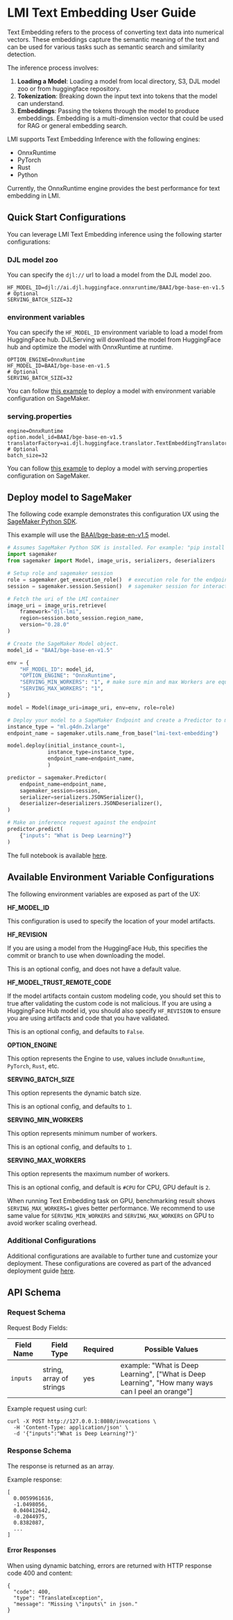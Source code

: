 # LMI Text Embedding User Guide

Text Embedding refers to the process of converting text data into numerical vectors.
These embeddings capture the semantic meaning of the text and can be used for various
tasks such as semantic search and similarity detection.

The inference process involves:

1. **Loading a Model**: Loading a model from local directory, S3, DJL model zoo or from huggingface repository.
2. **Tokenization**: Breaking down the input text into tokens that the model can understand.
3. **Embeddings**: Passing the tokens through the model to produce embeddings. Embedding is a
multi-dimension vector that could be used for RAG or general embedding search.

LMI supports Text Embedding Inference with the following engines:

- OnnxRuntime
- PyTorch
- Rust
- Python

Currently, the OnnxRuntime engine provides the best performance for text embedding in LMI. 

## Quick Start Configurations

You can leverage LMI Text Embedding inference using the following starter configurations:

### DJL model zoo

You can specify the `djl://` url to load a model from the DJL model zoo.

```
HF_MODEL_ID=djl://ai.djl.huggingface.onnxruntime/BAAI/bge-base-en-v1.5
# Optional
SERVING_BATCH_SIZE=32
```

### environment variables

You can specify the `HF_MODEL_ID` environment variable to load a model from HuggingFace hub. DJLServing
will download the model from HuggingFace hub and optimize the model with OnnxRuntime at runtime.

```
OPTION_ENGINE=OnnxRuntime
HF_MODEL_ID=BAAI/bge-base-en-v1.5
# Optional
SERVING_BATCH_SIZE=32
```

You can follow [this example](../deployment_guide/deploying-your-endpoint.md#option-2-configuration---environment-variables)
to deploy a model with environment variable configuration on SageMaker.

### serving.properties

```
engine=OnnxRuntime
option.model_id=BAAI/bge-base-en-v1.5
translatorFactory=ai.djl.huggingface.translator.TextEmbeddingTranslatorFactory
# Optional
batch_size=32
```

You can follow [this example](../deployment_guide/deploying-your-endpoint.md#option-1-configuration---servingproperties)
to deploy a model with serving.properties configuration on SageMaker.

## Deploy model to SageMaker

The following code example demonstrates this configuration UX using the [SageMaker Python SDK](https://github.com/aws/sagemaker-python-sdk).

This example will use the [BAAI/bge-base-en-v1.5](https://huggingface.co/BAAI/bge-base-en-v1.5) model. 

```python
# Assumes SageMaker Python SDK is installed. For example: "pip install sagemaker"
import sagemaker
from sagemaker import Model, image_uris, serializers, deserializers

# Setup role and sagemaker session
role = sagemaker.get_execution_role()  # execution role for the endpoint
session = sagemaker.session.Session()  # sagemaker session for interacting with different AWS APIs

# Fetch the uri of the LMI container
image_uri = image_uris.retrieve(
    framework="djl-lmi",
    region=session.boto_session.region_name,
    version="0.28.0"
)

# Create the SageMaker Model object.
model_id = "BAAI/bge-base-en-v1.5"

env = {
    "HF_MODEL_ID": model_id,
    "OPTION_ENGINE": "OnnxRuntime",
    "SERVING_MIN_WORKERS": "1", # make sure min and max Workers are equals when deploy model on GPU
    "SERVING_MAX_WORKERS": "1",
}

model = Model(image_uri=image_uri, env=env, role=role)

# Deploy your model to a SageMaker Endpoint and create a Predictor to make inference requests
instance_type = "ml.g4dn.2xlarge"
endpoint_name = sagemaker.utils.name_from_base("lmi-text-embedding")

model.deploy(initial_instance_count=1,
             instance_type=instance_type,
             endpoint_name=endpoint_name,
             )

predictor = sagemaker.Predictor(
    endpoint_name=endpoint_name,
    sagemaker_session=session,
    serializer=serializers.JSONSerializer(),
    deserializer=deserializers.JSONDeserializer(),
)

# Make an inference request against the endpoint
predictor.predict(
    {"inputs": "What is Deep Learning?"}
)
```

The full notebook is available [here](https://github.com/deepjavalibrary/djl-demo/blob/master/aws/sagemaker/large-model-inference/sample-llm/text_embedding_deploy_bert.ipynb).

## Available Environment Variable Configurations

The following environment variables are exposed as part of the UX:

**HF_MODEL_ID**

This configuration is used to specify the location of your model artifacts.

**HF_REVISION**

If you are using a model from the HuggingFace Hub, this specifies the commit or branch to use when downloading the model.

This is an optional config, and does not have a default value. 

**HF_MODEL_TRUST_REMOTE_CODE**

If the model artifacts contain custom modeling code, you should set this to true after validating the custom code is not malicious.
If you are using a HuggingFace Hub model id, you should also specify `HF_REVISION` to ensure you are using artifacts and code that you have validated.

This is an optional config, and defaults to `False`.

**OPTION_ENGINE**

This option represents the Engine to use, values include `OnnxRuntime`, `PyTorch`, `Rust`, etc.

**SERVING_BATCH_SIZE**

This option represents the dynamic batch size.

This is an optional config, and defaults to `1`.

**SERVING_MIN_WORKERS**

This option represents minimum number of workers.

This is an optional config, and defaults to `1`.

**SERVING_MAX_WORKERS**

This option represents the maximum number of workers.

This is an optional config, and default is `#CPU` for CPU, GPU default is `2`.

When running Text Embedding task on GPU, benchmarking result shows `SERVING_MAX_WORKERS=1` gives better performance.
We recommend to use same value for `SERVING_MIN_WORKERS` and `SERVING_MAX_WORKERS` on GPU to avoid worker scaling overhead.

### Additional Configurations

Additional configurations are available to further tune and customize your deployment.
These configurations are covered as part of the advanced deployment guide [here](../deployment_guide/configurations.md).

## API Schema

### Request Schema

Request Body Fields:

| Field Name   | Field Type                                    | Required | Possible Values                                                                                                                                     |
|--------------|-----------------------------------------------|----------|-----------------------------------------------------------------------------------------------------------------------------------------------------|
| `inputs`     | string, array of strings                      | yes      | example: "What is Deep Learning", ["What is Deep Learning", "How many ways can I peel an orange"]                                                   |

Example request using curl:

```
curl -X POST http://127.0.0.1:8080/invocations \
  -H 'Content-Type: application/json' \
  -d '{"inputs":"What is Deep Learning?"}'
```

### Response Schema

The response is returned as an array.

Example response:

```
[
  0.0059961616,
  -1.0498056,
  0.040412642,
  -0.2044975,
  0.8382087,
  ...
]
```

#### Error Responses

When using dynamic batching, errors are returned with HTTP response code 400 and content:

``` 
{
  "code": 400,
  "type": "TranslateException",
  "message": "Missing \"inputs\" in json."
}
```
